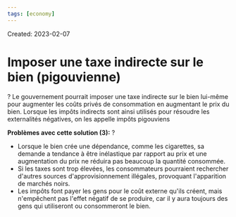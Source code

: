 ```yaml
---
tags: [economy]
---
```

Created: 2023-02-07

# Imposer une taxe indirecte sur le bien (pigouvienne)
?
Le gouvernement pourrait imposer une taxe indirecte sur le bien lui-même pour augmenter les coûts privés de consommation en augmentant le prix du bien. Lorsque les impôts indirects sont ainsi utilisés pour résoudre les externalités négatives, on les appelle impôts pigouviens
<!--SR:!2024-03-07,93,230-->

**Problèmes avec cette solution (3):**
?
-   Lorsque le bien crée une dépendance, comme les cigarettes, sa demande a tendance à être inélastique par rapport au prix et une augmentation du prix ne réduira pas beaucoup la quantité consommée.
-   Si les taxes sont trop élevées, les consommateurs pourraient rechercher d'autres sources d'approvisionnement illégales, provoquant l'apparition de marchés noirs.
-   Les impôts font payer les gens pour le coût externe qu'ils créent, mais n'empêchent pas l'effet négatif de se produire, car il y aura toujours des gens qui utiliseront ou consommeront le bien.
<!--SR:!2024-05-28,165,230-->